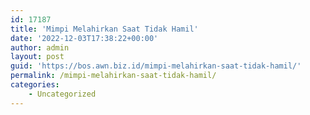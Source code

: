 ```yaml
---
id: 17187
title: 'Mimpi Melahirkan Saat Tidak Hamil'
date: '2022-12-03T17:38:22+00:00'
author: admin
layout: post
guid: 'https://bos.awn.biz.id/mimpi-melahirkan-saat-tidak-hamil/'
permalink: /mimpi-melahirkan-saat-tidak-hamil/
categories:
    - Uncategorized
---
```


